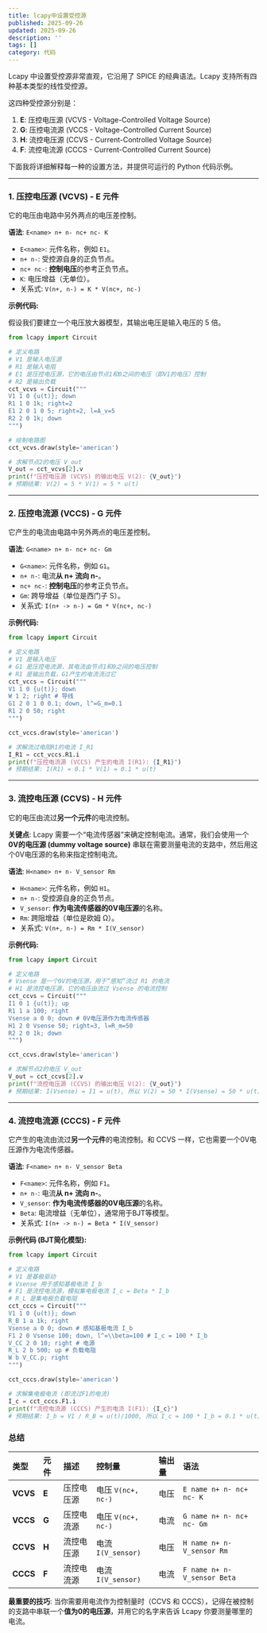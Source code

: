 ```yaml
---
title: lcapy中设置受控源
published: 2025-09-26
updated: 2025-09-26
description: ''
tags: []
category: 代码
---
```


Lcapy 中设置受控源非常直观，它沿用了 SPICE 的经典语法。Lcapy 支持所有四种基本类型的线性受控源。

这四种受控源分别是：

1. **E**: 压控电压源 (VCVS - Voltage-Controlled Voltage Source)
2. **G**: 压控电流源 (VCCS - Voltage-Controlled Current Source)
3. **H**: 流控电压源 (CCVS - Current-Controlled Voltage Source)
4. **F**: 流控电流源 (CCCS - Current-Controlled Current Source)

下面我将详细解释每一种的设置方法，并提供可运行的 Python 代码示例。

---

### 1. 压控电压源 (VCVS) - E 元件

它的电压由电路中另外两点的电压差控制。

**语法**: `E<name> n+ n- nc+ nc- K`

* `E<name>`: 元件名称，例如 `E1`。
* `n+ n-`: 受控源自身的正负节点。
* `nc+ nc-`: **控制电压**的参考正负节点。
* `K`: 电压增益（无单位）。
* 关系式: `V(n+, n-) = K * V(nc+, nc-)`

**示例代码:**

假设我们要建立一个电压放大器模型，其输出电压是输入电压的 5 倍。

```python
from lcapy import Circuit

# 定义电路
# V1 是输入电压源
# R1 是输入电阻
# E1 是压控电压源，它的电压由节点1和0之间的电压（即V1的电压）控制
# R2 是输出负载
cct_vcvs = Circuit("""
V1 1 0 {u(t)}; down
R1 1 0 1k; right=2
E1 2 0 1 0 5; right=2, l=A_v=5
R2 2 0 1k; down
""")

# 绘制电路图
cct_vcvs.draw(style='american')

# 求解节点2的电压 V_out
V_out = cct_vcvs[2].v
print(f"压控电压源 (VCVS) 的输出电压 V(2): {V_out}")
# 预期结果: V(2) = 5 * V(1) = 5 * u(t)
```

---

### 2. 压控电流源 (VCCS) - G 元件

它产生的电流由电路中另外两点的电压差控制。

**语法**: `G<name> n+ n- nc+ nc- Gm`

* `G<name>`: 元件名称，例如 `G1`。
* `n+ n-`: 电流**从 n+ 流向 n-**。
* `nc+ nc-`: **控制电压**的参考正负节点。
* `Gm`: 跨导增益（单位是西门子 S）。
* 关系式: `I(n+ -> n-) = Gm * V(nc+, nc-)`

**示例代码:**

```python
from lcapy import Circuit

# 定义电路
# V1 是输入电压
# G1 是压控电流源，其电流由节点1和0之间的电压控制
# R1 是输出负载，G1产生的电流流过它
cct_vccs = Circuit("""
V1 1 0 {u(t)}; down
W 1 2; right # 导线
G1 2 0 1 0 0.1; down, l^=G_m=0.1
R1 2 0 50; right
""")

cct_vccs.draw(style='american')

# 求解流过电阻R1的电流 I_R1
I_R1 = cct_vccs.R1.i
print(f"压控电流源 (VCCS) 产生的电流 I(R1): {I_R1}")
# 预期结果: I(R1) = 0.1 * V(1) = 0.1 * u(t)
```

---

### 3. 流控电压源 (CCVS) - H 元件

它的电压由流过**另一个元件**的电流控制。

**关键点**: Lcapy 需要一个“电流传感器”来确定控制电流。通常，我们会使用一个**0V的电压源 (dummy voltage source)** 串联在需要测量电流的支路中，然后用这个0V电压源的名称来指定控制电流。

**语法**: `H<name> n+ n- V_sensor Rm`

* `H<name>`: 元件名称，例如 `H1`。
* `n+ n-`: 受控源自身的正负节点。
* `V_sensor`: **作为电流传感器的0V电压源**的名称。
* `Rm`: 跨阻增益（单位是欧姆 Ω）。
* 关系式: `V(n+, n-) = Rm * I(V_sensor)`

**示例代码:**

```python
from lcapy import Circuit

# 定义电路
# Vsense 是一个0V的电压源，用于“感知”流过 R1 的电流
# H1 是流控电压源，它的电压由流过 Vsense 的电流控制
cct_ccvs = Circuit("""
I1 0 1 {u(t)}; up
R1 1 a 100; right
Vsense a 0 0; down # 0V电压源作为电流传感器
H1 2 0 Vsense 50; right=3, l=R_m=50
R2 2 0 1k; down
""")

cct_ccvs.draw(style='american')

# 求解节点2的电压 V_out
V_out = cct_ccvs[2].v
print(f"流控电压源 (CCVS) 的输出电压 V(2): {V_out}")
# 预期结果: I(Vsense) = I1 = u(t), 所以 V(2) = 50 * I(Vsense) = 50 * u(t)
```

---

### 4. 流控电流源 (CCCS) - F 元件

它产生的电流由流过**另一个元件**的电流控制。和 CCVS 一样，它也需要一个0V电压源作为电流传感器。

**语法**: `F<name> n+ n- V_sensor Beta`

* `F<name>`: 元件名称，例如 `F1`。
* `n+ n-`: 电流**从 n+ 流向 n-**。
* `V_sensor`: **作为电流传感器的0V电压源**的名称。
* `Beta`: 电流增益（无单位），通常用于BJT等模型。
* 关系式: `I(n+ -> n-) = Beta * I(V_sensor)`

**示例代码 (BJT简化模型):**

```python
from lcapy import Circuit

# 定义电路
# V1 是基极驱动
# Vsense 用于感知基极电流 I_b
# F1 是流控电流源，模拟集电极电流 I_c = Beta * I_b
# R_L 是集电极负载电阻
cct_cccs = Circuit("""
V1 1 0 {u(t)}; down
R_B 1 a 1k; right
Vsense a 0 0; down # 感知基极电流 I_b
F1 2 0 Vsense 100; down, l^=\\beta=100 # I_c = 100 * I_b
V_CC 2 0 10; right # 电源
R_L 2 b 500; up # 负载电阻
W b V_CC.p; right
""")

cct_cccs.draw(style='american')

# 求解集电极电流 (即流过F1的电流)
I_c = cct_cccs.F1.i
print(f"流控电流源 (CCCS) 产生的电流 I(F1): {I_c}")
# 预期结果: I_b = V1 / R_B = u(t)/1000, 所以 I_c = 100 * I_b = 0.1 * u(t)
```

### 总结

| 类型 | 元件 | 描述 | 控制量 | 输出量 | 语法 |
| :--- | :--- | :--- | :--- | :--- | :--- |
| **VCVS** | **E** | 压控电压源 | 电压 `V(nc+, nc-)` | 电压 | `E name n+ n- nc+ nc- K` |
| **VCCS** | **G** | 压控电流源 | 电压 `V(nc+, nc-)` | 电流 | `G name n+ n- nc+ nc- Gm` |
| **CCVS** | **H** | 流控电压源 | 电流 `I(V_sensor)` | 电压 | `H name n+ n- V_sensor Rm` |
| **CCCS** | **F** | 流控电流源 | 电流 `I(V_sensor)` | 电流 | `F name n+ n- V_sensor Beta` |

**最重要的技巧**: 当你需要用电流作为控制量时（CCVS 和 CCCS），记得在被控制的支路中串联一个**值为0的电压源**，并用它的名字来告诉 Lcapy 你要测量哪里的电流。

